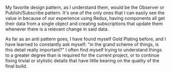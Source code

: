 My favorite design pattern, as I understand them, would be the Observer or Publish/Subscribe pattern. It's one of the only ones that I can easily see the value in because of our experience using Redux, having components all get their data from a single object and creating subscriptions that update them whenever there is a relevant change in said data.

As far as an anti pattern goes, I have found myself Gold Plating before, and I have learned to constantly ask myself: "in the grand scheme of things, is this detail really important?" I often find myself trying to understand things to a greater degree than is required for the current project, or to continue fixing trivial or stylistic details that have little bearing on the quality of the final build.